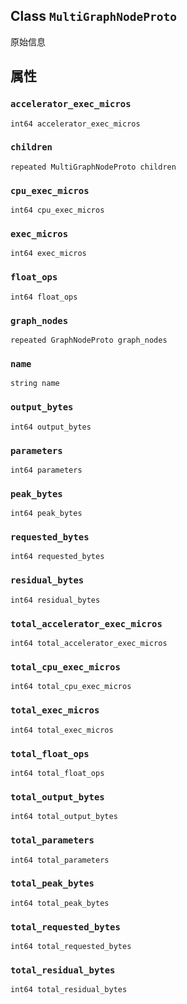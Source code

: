 

## Class  `MultiGraphNodeProto` 
原始信息

## 属性


###  `accelerator_exec_micros` 
 `int64 accelerator_exec_micros` 

###  `children` 
 `repeated MultiGraphNodeProto children` 

###  `cpu_exec_micros` 
 `int64 cpu_exec_micros` 

###  `exec_micros` 
 `int64 exec_micros` 

###  `float_ops` 
 `int64 float_ops` 

###  `graph_nodes` 
 `repeated GraphNodeProto graph_nodes` 

###  `name` 
 `string name` 

###  `output_bytes` 
 `int64 output_bytes` 

###  `parameters` 
 `int64 parameters` 

###  `peak_bytes` 
 `int64 peak_bytes` 

###  `requested_bytes` 
 `int64 requested_bytes` 

###  `residual_bytes` 
 `int64 residual_bytes` 

###  `total_accelerator_exec_micros` 
 `int64 total_accelerator_exec_micros` 

###  `total_cpu_exec_micros` 
 `int64 total_cpu_exec_micros` 

###  `total_exec_micros` 
 `int64 total_exec_micros` 

###  `total_float_ops` 
 `int64 total_float_ops` 

###  `total_output_bytes` 
 `int64 total_output_bytes` 

###  `total_parameters` 
 `int64 total_parameters` 

###  `total_peak_bytes` 
 `int64 total_peak_bytes` 

###  `total_requested_bytes` 
 `int64 total_requested_bytes` 

###  `total_residual_bytes` 
 `int64 total_residual_bytes` 

